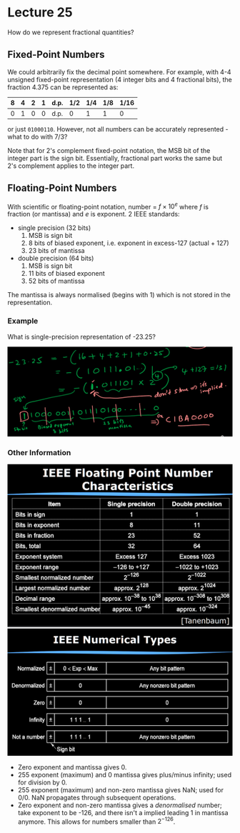 # Lecture 25

How do we represent fractional quantities?

## Fixed-Point Numbers

We could arbitrarily fix the decimal point somewhere. For example, with 4-4 unsigned fixed-point representation (4 integer bits and 4 fractional bits), the fraction 4.375 can be represented as:

| 8    | 4    | 2    | 1    | d.p. | 1/2  | 1/4  | 1/8  | 1/16 |
| ---- | ---- | ---- | ---- | ---- | ---- | ---- | ---- | ---- |
| 0    | 1    | 0    | 0    | d.p. | 0    | 1    | 1    | 0    |

or just `01000110`. However, not all numbers can be accurately represented - what to do with 7/3?

Note that for 2's complement fixed-point notation, the MSB bit of the integer part is the sign bit. Essentially, fractional part works the same but 2's complement applies to the integer part.

## Floating-Point Numbers

With scientific or floating-point notation, number = $f \times 10^e$ where $f$ is fraction (or mantissa) and $e$ is exponent. 2 IEEE standards:

- single precision (32 bits)
  1. MSB is sign bit
  2. 8 bits of biased exponent, i.e. exponent in excess-127 (actual + 127)
  3. 23 bits of mantissa
- double precision (64 bits)
  1. MSB is sign bit
  2. 11 bits of biased exponent
  3. 52 bits of mantissa

The mantissa is always normalised (begins with 1) which is not stored in the representation.

### Example

What is single-precision representation of -23.25?

<img src="images/image-20210603225243716.png" alt="image-20210603225243716" style="zoom:50%;" />

### Other Information

<img src="images/image-20210603230335093.png" alt="image-20210603230335093" style="zoom:50%;" />

<img src="images/image-20210603230348614.png" alt="image-20210603230348614" style="zoom:50%;" />

- Zero exponent and mantissa gives 0.
- 255 exponent (maximum) and 0 mantissa gives plus/minus infinity; used for division by 0.
- 255 exponent (maximum) and non-zero mantissa gives NaN; used for 0/0. NaN propagates through subsequent operations.
- Zero exponent and non-zero mantissa gives a *denormalised* number; take exponent to be -126, and there isn't a implied leading 1 in mantissa anymore. This allows for numbers smaller than $2^{-126}$.

